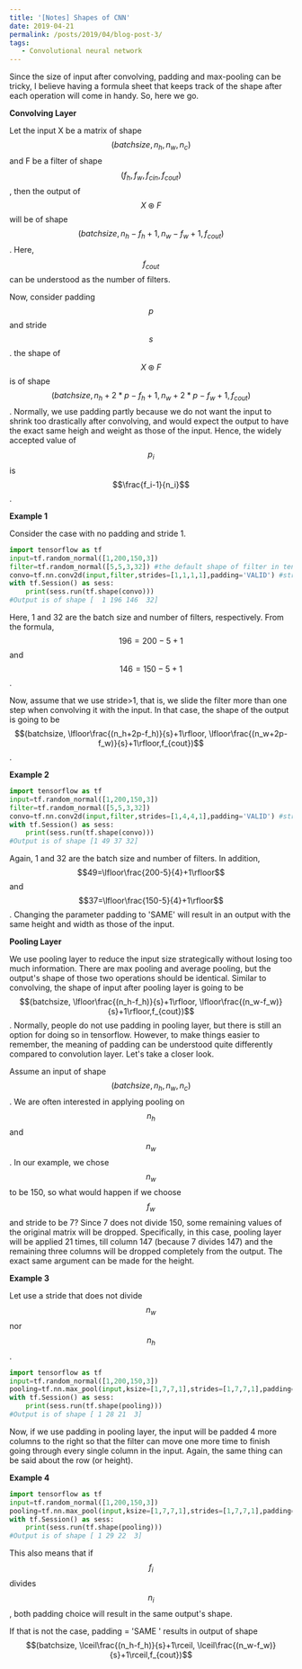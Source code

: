 ```yaml
---
title: '[Notes] Shapes of CNN'
date: 2019-04-21
permalink: /posts/2019/04/blog-post-3/
tags:
   - Convolutional neural network
---
```


Since the size of input after convolving, padding and max-pooling can be tricky, I believe having a formula sheet that keeps track of the shape after each operation will come in handy. So, here we go.

**Convolving Layer**

Let the input X be a matrix of shape $$(batchsize,n_h,n_w,n_c)$$ and F be a filter of shape $$(f_h,f_w,f_{cin},f_{cout})$$, then the output of $$X\circledast F$$ will be of shape $$(batchsize,n_h-f_h+1,n_w-f_w+1,f_{cout})$$. Here,
$$f_{cout}$$ can be understood as the number of filters.

Now, consider padding $$p$$ and stride $$s$$. the shape of $$X\circledast F$$ is of shape $$(batchsize,n_h+2*p-f_h+1,n_w+2*p-f_w+1,f_{cout})$$. Normally, we use padding partly because we do not want the input to shrink too drastically after convolving, and would expect the output to have the exact same heigh and weight as those of the input.
Hence, the widely accepted value of $$p_i$$ is $$\frac{f_i-1}{n_i}$$.

**Example 1**

Consider the case with no padding and stride 1.

```python
import tensorflow as tf
input=tf.random_normal([1,200,150,3])
filter=tf.random_normal([5,5,3,32]) #the default shape of filter in tensorflow is [f_h,f_w,fc_in,fc_out]
convo=tf.nn.conv2d(input,filter,strides=[1,1,1,1],padding='VALID') #stride =1 and no padding
with tf.Session() as sess:
	print(sess.run(tf.shape(convo)))
#Output is of shape [  1 196 146  32]
```

Here, 1 and 32 are the batch size and number of filters, respectively. From the formula, $$196=200-5+1$$ and $$146=150-5+1$$.

Now, assume that we use stride>1, that is, we slide the filter more than one step when convolving it with the input. In that case, the shape of the output is going to be $$(batchsize,
\lfloor\frac{(n_h+2p-f_h)}{s}+1\rfloor, \lfloor\frac{(n_w+2p-f_w)}{s}+1\rfloor,f_{cout})$$.

**Example 2**

```python
import tensorflow as tf
input=tf.random_normal([1,200,150,3])
filter=tf.random_normal([5,5,3,32])
convo=tf.nn.conv2d(input,filter,strides=[1,4,4,1],padding='VALID') #stride =4 and no padding
with tf.Session() as sess:
	print(sess.run(tf.shape(convo)))
#Output is of shape [1 49 37 32]
```

Again, 1 and 32 are the batch size and number of filters.  In addition, $$49=\lfloor\frac{200-5}{4}+1\rfloor$$ and $$37=\lfloor\frac{150-5}{4}+1\rfloor$$. Changing the parameter padding to 'SAME' will result in an output with the same height and width as those of the input.

**Pooling Layer**

We use pooling layer to reduce the input size strategically without losing too much information. There are max pooling and average pooling, but the output's shape of those two operations should be identical. Similar to convolving, the shape of input after pooling layer is going to be $$(batchsize,
\lfloor\frac{(n_h-f_h)}{s}+1\rfloor, \lfloor\frac{(n_w-f_w)}{s}+1\rfloor,f_{cout})$$. Normally, people do not use padding in pooling layer, but there is still an option for doing so in tensorflow. However, to make things easier to remember, the meaning of padding can be understood quite differently compared to convolution layer. Let's take a closer look.

Assume an input of shape $$(batchsize,n_h,n_w,n_c)$$. We are often interested in applying pooling on $$n_h$$ and $$n_w$$. In our example, we chose $$n_w$$ to be 150, so what would happen if we choose  $$f_w$$ and stride to be 7? Since 7 does not divide 150, some remaining values of the original matrix will be dropped. Specifically, in this case, pooling layer will be applied 21 times, till column 147 (because 7 divides 147) and the remaining three columns will be dropped completely from the output. The exact same argument can be made for the height.

**Example 3**

Let use a stride that does not divide $$n_w$$ nor $$n_h$$.

```python
import tensorflow as tf
input=tf.random_normal([1,200,150,3])
pooling=tf.nn.max_pool(input,ksize=[1,7,7,1],strides=[1,7,7,1],padding='VALID') #stide =1 and no padding
with tf.Session() as sess:
	print(sess.run(tf.shape(pooling)))
#Output is of shape [ 1 28 21  3]
```

Now, if we use padding in pooling layer, the input will be padded 4 more columns to the right so that the filter can move one more time to finish going through every single column in the input. Again, the same thing can be said about the row (or height).

**Example 4**

```python
import tensorflow as tf
input=tf.random_normal([1,200,150,3])
pooling=tf.nn.max_pool(input,ksize=[1,7,7,1],strides=[1,7,7,1],padding='SAME') #stide =1 and no padding
with tf.Session() as sess:
	print(sess.run(tf.shape(pooling)))
#Output is of shape [ 1 29 22  3]
```

This also means that if $$f_i$$ divides $$n_i$$, both padding choice will result in the same output's shape.

If that is not the case, padding = 'SAME ' results in output of shape $$(batchsize,
\lceil\frac{(n_h-f_h)}{s}+1\rceil, \lceil\frac{(n_w-f_w)}{s}+1\rceil,f_{cout})$$





